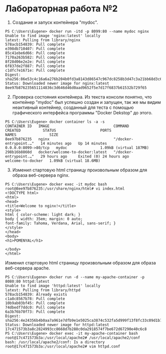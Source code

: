 # Лабораторная работа №2
1. Создание и запуск контейнера "mydoc".

```
PS C:\Users\Eugene> docker run -itd -p 8099:80 --name mydoc nginx
Unable to find image 'nginx:latest' locally
latest: Pulling from library/nginx
578acb154839: Pull complete
e398db710407: Pull complete
85c41ebe6d66: Pull complete
7170a263b582: Pull complete
8f28d06e2e2e: Pull complete
6f837de2f887: Pull complete
c1dfc7e1671e: Pull complete
Digest: sha256:86e53c4c16a6a276b204b0fd3a8143d86547c967dc8258b3d47c3a21bb68d3c6
Status: Downloaded newer image for nginx:latest
8ee97b876235651114836c3d646d46d0aad9652f5e7d17f6837b61532b729f65 
```

2. Проверка состояния контейнера. Из текста консоли понятно, что контейнер "mydoc" был успешно создан и запущен, так же мы видим неактивный контейнер, созданный для теста с помощью графического интерфейса программы "Docker Dekstop" до этого.

```
PS C:\Users\Eugene> docker container ls -a -s
CONTAINER ID   IMAGE                             COMMAND                  CREATED          STATUS                    PORTS                  NAMES               SIZE
8ee97b876235   nginx                             "/docker-entrypoint.…"   14 minutes ago   Up 14 minutes             0.0.0.0:8099->80/tcp   mydoc               1.09kB (virtual 187MB)
298b16b8860d   docker/welcome-to-docker:latest   "/docker-entrypoint.…"   29 hours ago     Exited (0) 24 hours ago                          welcome-to-docker   1.09kB (virtual 18.6MB)
```

3. Изменил стартовую html страницу произвольным образом для образа веб-сервера nginx.
```
PS C:\Users\Eugene> docker exec -it mydoc bash
root@8ee97b876235:/usr/share/nginx/html# vi index.html
<!DOCTYPE html>
<html>
<head>
<title>Welcome to nginx!</title>
<style>
html { color-scheme: light dark; }
body { width: 35em; margin: 0 auto;
font-family: Tahoma, Verdana, Arial, sans-serif; }
</style>
</head>
<body>
<h1>POMENYAL</h1>

</body>
</html>
```

Изменил стартовую html страницу произвольным образом для образа веб-сервера apache.
    
```
PS C:\Users\Eugene> docker run -d --name my-apache-container -p 8080:80 httpd:latest
Unable to find image 'httpd:latest' locally
latest: Pulling from library/httpd
578acb154839: Already exists
c1a8c8567b78: Pull complete
10b9ab03bf45: Pull complete
74dbedf7ddc0: Pull complete
6a3b76b70f73: Pull complete
Digest: sha256:4e24356b4b0aa7a961e7dfb9e1e5025ca3874c532fa5d999f13f8fc33c09d1b7
Status: Downloaded newer image for httpd:latest
17c471573b3a8c2824993cc8668d7b288c0da2918574f7be672d67290e40c6c8
PS C:\Users\Eugene> docker exec -it my-apache-container bash
root@17c471573b3a:/usr/local/apache2# /usr/local/apache2/conf
bash: /usr/local/apache2/conf: Is a directory
root@17c471573b3a:/usr/local/apache2# vim httpd.conf
```    
